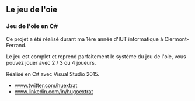 ## Le jeu de l'oie

### Jeu de l'oie en C#

Ce projet a été réalisé durant ma 1ère année d'IUT informatique à Clermont-Ferrand.

Le jeu est complet et reprend parfaitement le système du jeu de l'oie, vous pouvez jouer avec 2 / 3 ou 4 joueurs.

Réalisé en C# avec Visual Studio 2015.

- www.twitter.com/huextrat
- www.linkedin.com/in/hugoextrat
